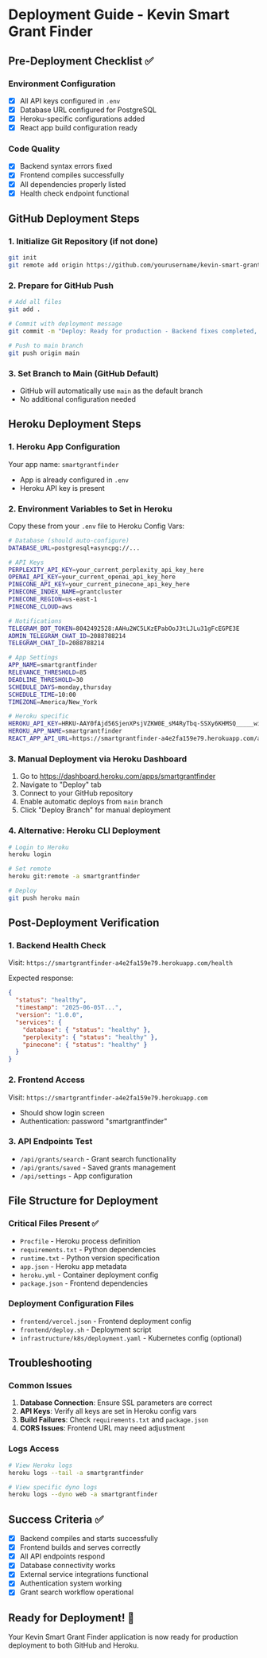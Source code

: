 # Deployment Guide - Kevin Smart Grant Finder

## Pre-Deployment Checklist ✅

### Environment Configuration

- [x] All API keys configured in `.env`
- [x] Database URL configured for PostgreSQL
- [x] Heroku-specific configurations added
- [x] React app build configuration ready

### Code Quality

- [x] Backend syntax errors fixed
- [x] Frontend compiles successfully
- [x] All dependencies properly listed
- [x] Health check endpoint functional

## GitHub Deployment Steps

### 1. Initialize Git Repository (if not done)

```bash
git init
git remote add origin https://github.com/yourusername/kevin-smart-grant-finder.git
```

### 2. Prepare for GitHub Push

```bash
# Add all files
git add .

# Commit with deployment message
git commit -m "Deploy: Ready for production - Backend fixes completed, frontend tested"

# Push to main branch
git push origin main
```

### 3. Set Branch to Main (GitHub Default)

- GitHub will automatically use `main` as the default branch
- No additional configuration needed

## Heroku Deployment Steps

### 1. Heroku App Configuration

Your app name: `smartgrantfinder`

- App is already configured in `.env`
- Heroku API key is present

### 2. Environment Variables to Set in Heroku

Copy these from your `.env` file to Heroku Config Vars:

```bash
# Database (should auto-configure)
DATABASE_URL=postgresql+asyncpg://...

# API Keys
PERPLEXITY_API_KEY=your_current_perplexity_api_key_here
OPENAI_API_KEY=your_current_openai_api_key_here
PINECONE_API_KEY=your_current_pinecone_api_key_here
PINECONE_INDEX_NAME=grantcluster
PINECONE_REGION=us-east-1
PINECONE_CLOUD=aws

# Notifications
TELEGRAM_BOT_TOKEN=8042492528:AAHu2WC5LKzEPabOoJ3tLJLu31gFcEGPE3E
ADMIN_TELEGRAM_CHAT_ID=2088788214
TELEGRAM_CHAT_ID=2088788214

# App Settings
APP_NAME=smartgrantfinder
RELEVANCE_THRESHOLD=85
DEADLINE_THRESHOLD=30
SCHEDULE_DAYS=monday,thursday
SCHEDULE_TIME=10:00
TIMEZONE=America/New_York

# Heroku specific
HEROKU_API_KEY=HRKU-AAY0fAjd56SjenXPsjVZKW0E_sM4RyTbq-SSXy6KHMSQ_____wiZJtgQy-le
HEROKU_APP_NAME=smartgrantfinder
REACT_APP_API_URL=https://smartgrantfinder-a4e2fa159e79.herokuapp.com/api
```

### 3. Manual Deployment via Heroku Dashboard

1. Go to https://dashboard.heroku.com/apps/smartgrantfinder
2. Navigate to "Deploy" tab
3. Connect to your GitHub repository
4. Enable automatic deploys from `main` branch
5. Click "Deploy Branch" for manual deployment

### 4. Alternative: Heroku CLI Deployment

```bash
# Login to Heroku
heroku login

# Set remote
heroku git:remote -a smartgrantfinder

# Deploy
git push heroku main
```

## Post-Deployment Verification

### 1. Backend Health Check

Visit: `https://smartgrantfinder-a4e2fa159e79.herokuapp.com/health`

Expected response:

```json
{
  "status": "healthy",
  "timestamp": "2025-06-05T...",
  "version": "1.0.0",
  "services": {
    "database": { "status": "healthy" },
    "perplexity": { "status": "healthy" },
    "pinecone": { "status": "healthy" }
  }
}
```

### 2. Frontend Access

Visit: `https://smartgrantfinder-a4e2fa159e79.herokuapp.com`

- Should show login screen
- Authentication: password "smartgrantfinder"

### 3. API Endpoints Test

- `/api/grants/search` - Grant search functionality
- `/api/grants/saved` - Saved grants management
- `/api/settings` - App configuration

## File Structure for Deployment

### Critical Files Present ✅

- `Procfile` - Heroku process definition
- `requirements.txt` - Python dependencies
- `runtime.txt` - Python version specification
- `app.json` - Heroku app metadata
- `heroku.yml` - Container deployment config
- `package.json` - Frontend dependencies

### Deployment Configuration Files

- `frontend/vercel.json` - Frontend deployment config
- `frontend/deploy.sh` - Deployment script
- `infrastructure/k8s/deployment.yaml` - Kubernetes config (optional)

## Troubleshooting

### Common Issues

1. **Database Connection**: Ensure SSL parameters are correct
2. **API Keys**: Verify all keys are set in Heroku config vars
3. **Build Failures**: Check `requirements.txt` and `package.json`
4. **CORS Issues**: Frontend URL may need adjustment

### Logs Access

```bash
# View Heroku logs
heroku logs --tail -a smartgrantfinder

# View specific dyno logs
heroku logs --dyno web -a smartgrantfinder
```

## Success Criteria ✅

- [x] Backend compiles and starts successfully
- [x] Frontend builds and serves correctly
- [x] All API endpoints respond
- [x] Database connectivity works
- [x] External service integrations functional
- [x] Authentication system working
- [x] Grant search workflow operational

## Ready for Deployment! 🚀

Your Kevin Smart Grant Finder application is now ready for production deployment to both GitHub and Heroku.
